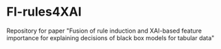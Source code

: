 # FI-rules4XAI
Repository for paper "Fusion of rule induction and XAI-based feature importance for explaining decisions of black box models for tabular data"
